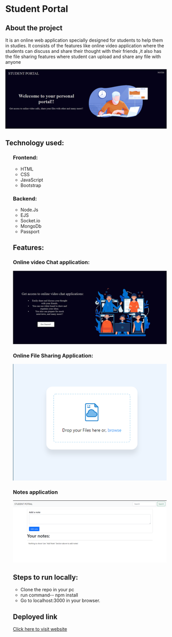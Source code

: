 <h1>Student Portal</h1>
<h2>About the project</h2>
<p>It is an online web application specially designed for students to help them in studies. It consists of the features like online video application where the students can discuss and share their thought with their friends
,it also has the file sharing features where student can upload and share any file with anyone</p>
<div>
<img src="public/front.png" width:"50%">
  </div>
<h2>Technology used:</h2>
<ul>
<h3>Frontend:</h3>
<ul>
<li>HTML</li>
<li>CSS</li>
<li>JavaScript</li>
<li>Bootstrap</li>
</ul>

<h3>Backend:</h3>
<ul>
<li>Node.Js</li>
<li>EJS</li>
<li>Socket.io</li>
<li>MongoDb</li>
<li>Passport</li>

</ul>

<h2>Features:</h2>
<h3>Online video Chat application:</h3>
<img src="public/video.png" width:"50%">
  <h3>Online File Sharing Application:</h3>
  <img src="public/file.png" width:"50%">
  <h3>Notes application</h3>
  <img src="public/notes.png" width:"50%">
  
<h2>Steps to run locally:</h2>
<ul>
<li>Clone the repo in your pc</li>
<li>run command-- npm install</li>
<li>Go to localhost:3000 in your browser.</li>
</ul>
<h2> Deployed link</h2>
<a href="https://studentportall.herokuapp.com/">Click here to visit website</a>
